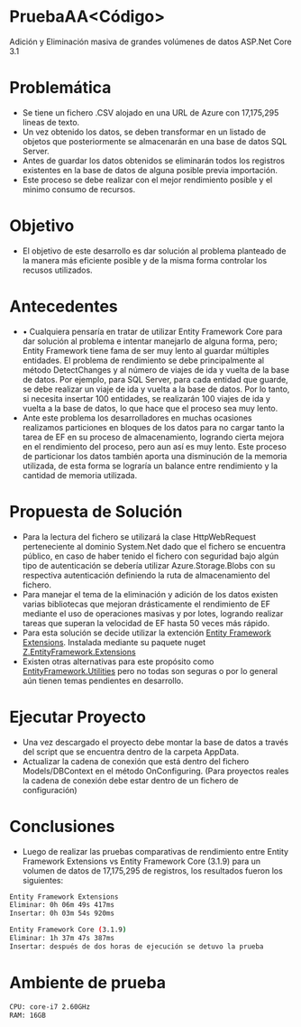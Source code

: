 # PruebaAA<Código>
Adición y Eliminación masiva de grandes volúmenes de datos ASP.Net Core 3.1

# Problemática
  - Se tiene un fichero .CSV alojado en una URL de Azure con 17,175,295 lineas de texto.
  - Un vez obtenido los datos, se deben transformar en un listado de objetos que posteriormente se almacenarán en una base de datos SQL Server.
  - Antes de guardar los datos obtenidos se eliminarán todos los registros existentes en la base de datos de alguna posible previa importación.
  - Este proceso se debe realizar con el mejor rendimiento posible y el minimo consumo de recursos.
  
 # Objetivo
  - El objetivo de este desarrollo es dar solución al problema planteado de la manera más eficiente posible y de la misma forma controlar los recusos utilizados.
  
# Antecedentes
 - •	Cualquiera pensaría en tratar de utilizar Entity Framework Core para dar solución al problema e intentar manejarlo de alguna forma, pero; Entity Framework tiene fama de ser muy lento al guardar múltiples entidades. El problema de rendimiento se debe principalmente al método DetectChanges y al número de viajes de ida y vuelta de la base de datos. Por ejemplo, para SQL Server, para cada entidad que guarde, se debe realizar un viaje de ida y vuelta a la base de datos. Por lo tanto, si necesita insertar 100 entidades, se realizarán 100 viajes de ida y vuelta a la base de datos, lo que hace que el proceso sea muy lento. 
  - Ante este problema los desarrolladores en muchas ocasiones realizamos particiones en bloques de los datos para no cargar tanto la tarea de EF en su proceso de almacenamiento, logrando cierta mejora en el rendimiento del proceso, pero aun así es muy lento. Este proceso de particionar los datos también aporta una disminución de la memoria utilizada, de esta forma se lograría un balance entre rendimiento y la cantidad de memoria utilizada.
 
# Propuesta de Solución
 - Para la lectura del fichero se utilizará la clase HttpWebRequest perteneciente al dominio System.Net dado que el fichero se encuentra público, en caso de haber tenido el fichero con seguridad bajo algún tipo de autenticación se debería utilizar Azure.Storage.Blobs con su respectiva autenticación definiendo la ruta de almacenamiento del fichero.
 - Para manejar el tema de la eliminación y adición de los datos existen varias bibliotecas que mejoran drásticamente el rendimiento de EF mediante el uso de operaciones masivas y por lotes, logrando realizar tareas que superan la velocidad de EF hasta 50 veces más rápido. 
 - Para esta solución se decide utilizar la extención [Entity Framework Extensions](https://entityframework-extensions.net/bulk-savechanges). Instalada mediante su paquete nuget [Z.EntityFramework.Extensions](https://www.nuget.org/packages/Z.EntityFramework.Extensions/4.0.106)
 - Existen otras alternativas para este propósito como [EntityFramework.Utilities](https://github.com/MikaelEliasson/EntityFramework.Utilities) pero no todas son seguras o por lo general aún tienen temas pendientes en desarrollo.

# Ejecutar Proyecto
 - Una vez descargado el proyecto debe montar la base de datos a través del script que se encuentra dentro de la carpeta AppData. 
 - Actualizar la cadena de conexión que está dentro del fichero Models/DBContext en el método OnConfiguring. (Para proyectos reales la cadena de conexión debe estar dentro de un fichero de configuración)

# Conclusiones
 - Luego de realizar las pruebas comparativas de rendimiento entre Entity Framework Extensions vs Entity Framework Core (3.1.9) para un volumen de datos de 17,175,295 de registros, los resultados fueron los siguientes:
 
 ```sh
Entity Framework Extensions
Eliminar: 0h 06m 49s 417ms
Insertar: 0h 03m 54s 920ms

Entity Framework Core (3.1.9)
Eliminar: 1h 37m 47s 387ms
Insertar: después de dos horas de ejecución se detuvo la prueba
```
# Ambiente de prueba 
 ```sh
 CPU: core-i7 2.60GHz 
 RAM: 16GB
```

